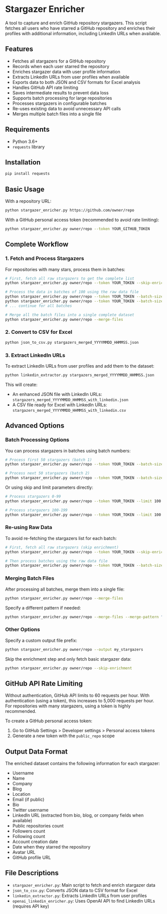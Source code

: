 # Stargazer Enricher

A tool to capture and enrich GitHub repository stargazers. This script fetches all users who have starred a GitHub repository and enriches their profiles with additional information, including LinkedIn URLs when available.

## Features

- Fetches all stargazers for a GitHub repository
- Records when each user starred the repository
- Enriches stargazer data with user profile information
- Extracts LinkedIn URLs from user profiles when available
- Exports data to both JSON and CSV formats for Excel analysis
- Handles GitHub API rate limiting
- Saves intermediate results to prevent data loss
- Supports batch processing for large repositories
- Processes stargazers in configurable batches
- Re-uses existing data to avoid unnecessary API calls
- Merges multiple batch files into a single file

## Requirements

- Python 3.6+
- `requests` library

## Installation

```bash
pip install requests
```

## Basic Usage

With a repository URL:

```bash
python stargazer_enricher.py https://github.com/owner/repo
```

With a GitHub personal access token (recommended to avoid rate limiting):

```bash
python stargazer_enricher.py owner/repo --token YOUR_GITHUB_TOKEN
```

## Complete Workflow

### 1. Fetch and Process Stargazers

For repositories with many stars, process them in batches:

```bash
# First, fetch all raw stargazers to get the complete list
python stargazer_enricher.py owner/repo --token YOUR_TOKEN --skip-enrichment

# Process the data in batches of 100 using the raw data file
python stargazer_enricher.py owner/repo --token YOUR_TOKEN --batch-size 100 --batch-number 1 --use-existing stargazers_raw_YYYYMMDD_HHMMSS.json
python stargazer_enricher.py owner/repo --token YOUR_TOKEN --batch-size 100 --batch-number 2 --use-existing stargazers_raw_YYYYMMDD_HHMMSS.json
# ... continue for all batches

# Merge all the batch files into a single complete dataset
python stargazer_enricher.py owner/repo --merge-files
```

### 2. Convert to CSV for Excel

```bash
python json_to_csv.py stargazers_merged_YYYYMMDD_HHMMSS.json
```

### 3. Extract LinkedIn URLs

To extract LinkedIn URLs from user profiles and add them to the dataset:

```bash
python linkedin_extractor.py stargazers_merged_YYYYMMDD_HHMMSS.json
```

This will create:
- An enhanced JSON file with LinkedIn URLs: `stargazers_merged_YYYYMMDD_HHMMSS_with_linkedin.json`
- A CSV file ready for Excel with LinkedIn URLs: `stargazers_merged_YYYYMMDD_HHMMSS_with_linkedin.csv`

## Advanced Options

### Batch Processing Options

You can process stargazers in batches using batch numbers:

```bash
# Process first 50 stargazers (batch 1)
python stargazer_enricher.py owner/repo --token YOUR_TOKEN --batch-size 50 --batch-number 1

# Process next 50 stargazers (batch 2)
python stargazer_enricher.py owner/repo --token YOUR_TOKEN --batch-size 50 --batch-number 2
```

Or using skip and limit parameters directly:

```bash
# Process stargazers 0-99
python stargazer_enricher.py owner/repo --token YOUR_TOKEN --limit 100 --skip 0

# Process stargazers 100-199
python stargazer_enricher.py owner/repo --token YOUR_TOKEN --limit 100 --skip 100
```

### Re-using Raw Data

To avoid re-fetching the stargazers list for each batch:

```bash
# First, fetch all raw stargazers (skip enrichment)
python stargazer_enricher.py owner/repo --token YOUR_TOKEN --skip-enrichment

# Then process batches using the raw data file
python stargazer_enricher.py owner/repo --token YOUR_TOKEN --batch-size 100 --batch-number 1 --use-existing stargazers_raw_YYYYMMDD_HHMMSS.json
```

### Merging Batch Files

After processing all batches, merge them into a single file:

```bash
python stargazer_enricher.py owner/repo --merge-files
```

Specify a different pattern if needed:

```bash
python stargazer_enricher.py owner/repo --merge-files --merge-pattern "stargazers_*.json"
```

### Other Options

Specify a custom output file prefix:

```bash
python stargazer_enricher.py owner/repo --output my_stargazers
```

Skip the enrichment step and only fetch basic stargazer data:

```bash
python stargazer_enricher.py owner/repo --skip-enrichment
```

## GitHub API Rate Limiting

Without authentication, GitHub API limits to 60 requests per hour. With authentication (using a token), this increases to 5,000 requests per hour. For repositories with many stargazers, using a token is highly recommended.

To create a GitHub personal access token:
1. Go to GitHub Settings > Developer settings > Personal access tokens
2. Generate a new token with the `public_repo` scope

## Output Data Format

The enriched dataset contains the following information for each stargazer:

- Username
- Name
- Company
- Blog
- Location
- Email (if public)
- Bio
- Twitter username
- LinkedIn URL (extracted from bio, blog, or company fields when available)
- Public repositories count
- Followers count
- Following count
- Account creation date
- Date when they starred the repository
- Avatar URL
- GitHub profile URL

## File Descriptions

- `stargazer_enricher.py`: Main script to fetch and enrich stargazer data
- `json_to_csv.py`: Converts JSON data to CSV format for Excel
- `linkedin_extractor.py`: Extracts LinkedIn URLs from user profiles
- `openai_linkedin_enricher.py`: Uses OpenAI API to find LinkedIn URLs (requires API key)